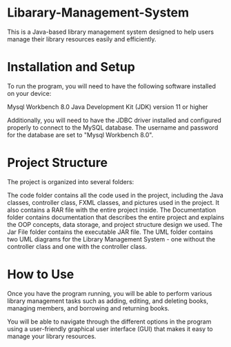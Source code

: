 # Libarary-Management-System
This is a Java-based library management system designed to help users manage their library resources easily and efficiently.

# Installation and Setup
To run the program, you will need to have the following software installed on your device:

  Mysql Workbench 8.0
  Java Development Kit (JDK) version 11 or higher
  
Additionally, you will need to have the JDBC driver installed and configured properly to connect to the MySQL database. The username and password for the database are set to "Mysql Workbench 8.0".

# Project Structure
The project is organized into several folders:

  The code folder contains all the code used in the project, including the Java classes, controller class, FXML classes, and pictures used in the project. It also contains a RAR file with the entire project inside.
  The Documentation folder contains documentation that describes the entire project and explains the OOP concepts, data storage, and project structure design we used.
  The Jar File folder contains the executable JAR file.
  The UML folder contains two UML diagrams for the Library Management System - one without the controller class and one with the controller class.

# How to Use
Once you have the program running, you will be able to perform various library management tasks such as adding, editing, and deleting books, managing members, and borrowing and returning books.

You will be able to navigate through the different options in the program using a user-friendly graphical user interface (GUI) that makes it easy to manage your library resources.
